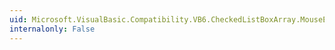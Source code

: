 ```yaml
---
uid: Microsoft.VisualBasic.Compatibility.VB6.CheckedListBoxArray.MouseEnter
internalonly: False
---
```

